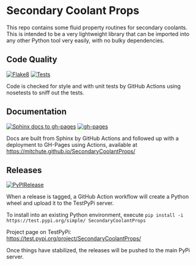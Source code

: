 # Secondary Coolant Props

This repo contains some fluid property routines for secondary coolants.
This is intended to be a very lightweight library that can be imported into any other Python tool very easily, with no bulky dependencies.

## Code Quality

[![Flake8](https://github.com/mitchute/SecondaryCoolantProps/actions/workflows/flake8.yml/badge.svg)](https://github.com/mitchute/SecondaryCoolantProps/actions/workflows/flake8.yml)
[![Tests](https://github.com/mitchute/SecondaryCoolantProps/actions/workflows/test.yml/badge.svg)](https://github.com/mitchute/SecondaryCoolantProps/actions/workflows/test.yml)

Code is checked for style and with unit tests by GitHub Actions using nosetests to sniff out the tests.

## Documentation

[![Sphinx docs to gh-pages](https://github.com/mitchute/SecondaryCoolantProps/actions/workflows/docs.yml/badge.svg)](https://github.com/mitchute/SecondaryCoolantProps/actions/workflows/docs.yml)
[![gh-pages](https://github.com/mitchute/SecondaryCoolantProps/actions/workflows/pages/pages-build-deployment/badge.svg?branch=gh-pages)](https://github.com/mitchute/SecondaryCoolantProps/actions/workflows/pages/pages-build-deployment)

Docs are built from Sphinx by GitHub Actions and followed up with a deployment to GH-Pages using Actions, available at https://mitchute.github.io/SecondaryCoolantProps/

## Releases

[![PyPIRelease](https://github.com/mitchute/SecondaryCoolantProps/actions/workflows/release.yml/badge.svg)](https://github.com/mitchute/SecondaryCoolantProps/actions/workflows/release.yml)

When a release is tagged, a GitHub Action workflow will create a Python wheel and upload it to the TestPyPi server.

To install into an existing Python environment, execute `pip install -i https://test.pypi.org/simple/ SecondaryCoolantProps`

Project page on TestPyPi: https://test.pypi.org/project/SecondaryCoolantProps/

Once things have stabilized, the releases will be pushed to the main PyPi server.
